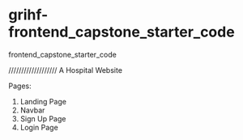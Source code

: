 # grihf-frontend_capstone_starter_code
frontend_capstone_starter_code


///////////////////
A Hospital Website

Pages:
1. Landing Page
2. Navbar
3. Sign Up Page
4. Login Page